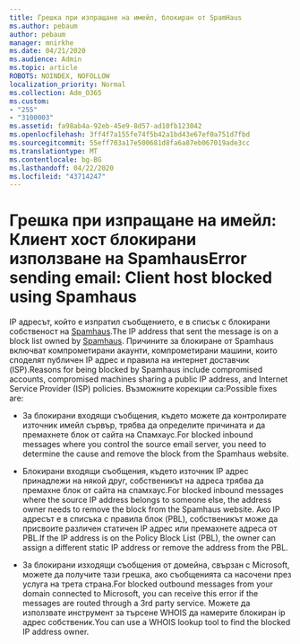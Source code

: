 ```yaml
---
title: Грешка при изпращане на имейл, блокиран от SpamHaus
ms.author: pebaum
author: pebaum
manager: mnirkhe
ms.date: 04/21/2020
ms.audience: Admin
ms.topic: article
ROBOTS: NOINDEX, NOFOLLOW
localization_priority: Normal
ms.collection: Adm_O365
ms.custom:
- "255"
- "3100003"
ms.assetid: fa98ab4a-92eb-45e9-8d57-ad10fb123042
ms.openlocfilehash: 3ff4f7a155fe74f5b42a1bd43e67ef0a751d7fbd
ms.sourcegitcommit: 55eff703a17e500681d8fa6a87eb067019ade3cc
ms.translationtype: MT
ms.contentlocale: bg-BG
ms.lasthandoff: 04/22/2020
ms.locfileid: "43714247"
---
```

# <a name="error-sending-email-client-host-blocked-using-spamhaus"></a><span data-ttu-id="61ab4-102">Грешка при изпращане на имейл: Клиент хост блокирани използване на Spamhaus</span><span class="sxs-lookup"><span data-stu-id="61ab4-102">Error sending email: Client host blocked using Spamhaus</span></span>

<span data-ttu-id="61ab4-103">IP адресът, който е изпратил съобщението, е в списък с блокирани собственост на [Spamhaus](https://go.microsoft.com/fwlink/p/?linkid=123245).</span><span class="sxs-lookup"><span data-stu-id="61ab4-103">The IP address that sent the message is on a block list owned by [Spamhaus](https://go.microsoft.com/fwlink/p/?linkid=123245).</span></span> <span data-ttu-id="61ab4-104">Причините за блокиране от Spamhaus включват компрометирани акаунти, компрометирани машини, които споделят публичен IP адрес и правила на интернет доставчик (ISP).</span><span class="sxs-lookup"><span data-stu-id="61ab4-104">Reasons for being blocked by Spamhaus include compromised accounts, compromised machines sharing a public IP address, and Internet Service Provider (ISP) policies.</span></span> <span data-ttu-id="61ab4-105">Възможните корекции са:</span><span class="sxs-lookup"><span data-stu-id="61ab4-105">Possible fixes are:</span></span>
  
- <span data-ttu-id="61ab4-106">За блокирани входящи съобщения, където можете да контролирате източник имейл сървър, трябва да определите причината и да премахнете блок от сайта на Спамхаус.</span><span class="sxs-lookup"><span data-stu-id="61ab4-106">For blocked inbound messages where you control the source email server, you need to determine the cause and remove the block from the Spamhaus website.</span></span>

- <span data-ttu-id="61ab4-107">Блокирани входящи съобщения, където източник IP адрес принадлежи на някой друг, собственикът на адреса трябва да премахне блок от сайта на спамхаус.</span><span class="sxs-lookup"><span data-stu-id="61ab4-107">For blocked inbound messages where the source IP address belongs to someone else, the address owner needs to remove the block from the Spamhaus website.</span></span> <span data-ttu-id="61ab4-108">Ако IP адресът е в списъка с правила блок (PBL), собственикът може да присвоите различен статичен IP адрес или премахнете адреса от PBL.</span><span class="sxs-lookup"><span data-stu-id="61ab4-108">If the IP address is on the Policy Block List (PBL), the owner can assign a different static IP address or remove the address from the PBL.</span></span>

- <span data-ttu-id="61ab4-109">За блокирани изходящи съобщения от домейна, свързан с Microsoft, можете да получите тази грешка, ако съобщенията са насочени през услуга на трета страна.</span><span class="sxs-lookup"><span data-stu-id="61ab4-109">For blocked outbound messages from your domain connected to Microsoft, you can receive this error if the messages are routed through a 3rd party service.</span></span> <span data-ttu-id="61ab4-110">Можете да използвате инструмент за търсене WHOIS да намерите блокиран ip адрес собственик.</span><span class="sxs-lookup"><span data-stu-id="61ab4-110">You can use a WHOIS lookup tool to find the blocked IP address owner.</span></span>
